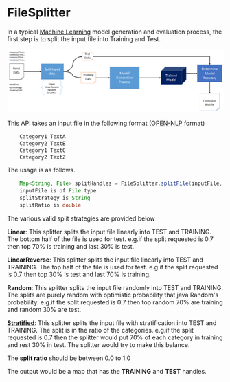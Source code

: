 # FileSplitter
In a typical [Machine Learning](https://en.wikipedia.org/wiki/Machine_learning) model generation and evaluation process, the first step is to split the input file into Training and Test.

![](etc/Split-Process.png)

This API takes an input file in the following format ([OPEN-NLP](https://opennlp.apache.org/) format)

```    
    Category1 TextA
    Category2 TextB
    Category1 TextC
    Category2 TextZ 
```

The usage is as follows.

```Java
    Map<String, File> splitHandles = FileSplitter.splitFile(inputFile, splitStrategy, splitRatio)
    inputFile is of File type
    splitStrategy is String
    splitRatio is double
```


The various valid split strategies are provided below 
                                
**Linear**: This splitter splits the input file linearly into TEST and TRAINING. The bottom half of the file is used for test. e.g.if the split requested is 0.7 then top 70% is training and last 30% is test.

**LinearReverse**: This splitter splits the input file linearly into TEST and TRAINING. The top half of the file is used for test. e.g.if the split requested is 0.7 then top 30% is test and last 70% is training.
                                   
**Random**: This splitter splits the input file randomly into TEST and TRAINING. The splits are purely random with optimistic probability that java Random's probability. e.g.if the split requested is 0.7 then top random 70% are training and random 30% are test.
                                   
[**Stratified**](https://en.wikipedia.org/wiki/Stratified_sampling): This splitter splits the input file with stratification into TEST and TRAINING. The split is in the ratio of the categories. e.g.if the split requested is 0.7 then the splitter would put 70% of each category in training and rest 30% in test. The splitter would try to make this balance.   

The **split ratio** should be between 0.0 to 1.0

The output would be a map that has the **TRAINING** and **TEST** handles.  
